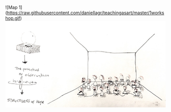 
![Map 1] (https://raw.githubusercontent.com/daniellagr/teachingasart/master/1workshop.gif)
![Map 1](https://raw.githubusercontent.com/daniellagr/teachingasart/master/IMG_9160.JPG)
